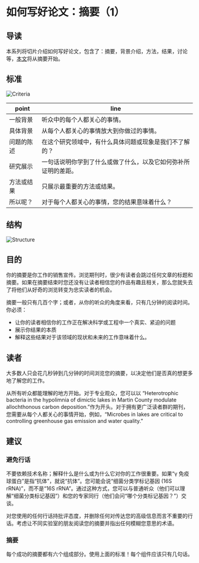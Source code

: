 # 如何写好论文：摘要（1）



## 导读

本系列将切片介绍如何写好论文，包含了：摘要，背景介绍，方法，结果，讨论等，[本文](https://mitcommlab.mit.edu/be/commkit/journal-article-abstract/ "Source")将从摘要开始。



## 标准

![Criteria](https://swindler-typora.oss-cn-chengdu.aliyuncs.com/typora_imgs/image-20221204205507614.png)

| point      | line                                                         |
| ---------- | ------------------------------------------------------------ |
| 一般背景   | 听众中的每个人都关心的事情。                                 |
| 具体背景   | 从每个人都关心的事情放大到你做过的事情。                     |
| 问题的陈述 | 在这个研究领域中，有什么具体问题或现象是我们不了解的？       |
| 研究展示   | 一句话说明你学到了什么或做了什么，以及它如何弥补所证明的差距。 |
| 方法或结果 | 只展示最重要的方法或结果。                                   |
| 所以呢？   | 对于每个人都关心的事情，您的结果意味着什么？                 |



## 结构

![Structure](https://swindler-typora.oss-cn-chengdu.aliyuncs.com/typora_imgs/image-20221204203631677.png)



## 目的

你的摘要是你工作的销售宣传。浏览期刊时，很少有读者会跳过任何文章的标题和摘要。如果在摘要结束时您还没有让读者相信您的作品有趣且相关，那么您就失去了将他们从好奇的浏览转变为忠实读者的机会。

摘要一般只有几百个字；或者，从你的听众的角度来看，只有几分钟的阅读时间。你必须：

- 让你的读者相信你的工作正在解决科学或工程中一个真实、紧迫的问题
- 展示你结果的本质
- 解释这些结果对于该领域的现状和未来的工作意味着什么。



## 读者

大多数人只会花几秒钟到几分钟的时间浏览您的摘要，以决定他们是否真的想更多地了解您的工作。

从所有听众都能理解的地方开始。对于专业观众，您可以以 “Heterotrophic bacteria in the hypolimnia of dimictic lakes in Martin County modulate allochthonous carbon deposition.”作为开头。对于拥有更广泛读者群的期刊，您需要从每个人都关心的事情开始，例如，“Microbes in lakes are critical to controlling greenhouse gas emission and water quality.”



## 建议

### 避免行话

不要依赖技术名称；解释什么是什么或为什么它对你的工作很重要。如果“γ 免疫球蛋白”是指“抗体”，就说“抗体”。您可能会说“细菌分类学标记基因 (16S rRNA)”，而不是“16S rRNA”。通过这种方式，您可以与普通听众（他们可以理解“细菌分类标记基因”）和您的专家同行（他们会问“哪个分类标记基因？”）交谈。

对您使用的任何行话持批评态度，并删除任何对传达您的高级信息而言不重要的行话。考虑让不同实验室的朋友阅读您的摘要并指出任何模糊您意思的术语。



### 摘要

每个成功的摘要都有六个组成部分。使用上面的标准！每个组件应该只有几句话。